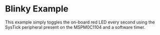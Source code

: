 # Blinky Example

This example simply toggles the on-board red LED every second using the SysTick
peripheral present on the MSPM0C1104 and a software timer.
